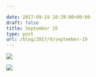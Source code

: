 ```yaml
---

date: 2017-09-19 18:39:00+00:00
draft: false
title: September 19
type: post
url: /blog/2017/9/september-19
---
```




  
   ![](/images/2017-09-19-20179september-19/IMG_2285.jpg)

  

  
   ![](/images/2017-09-19-20179september-19/IMG_2287.jpg)

  


